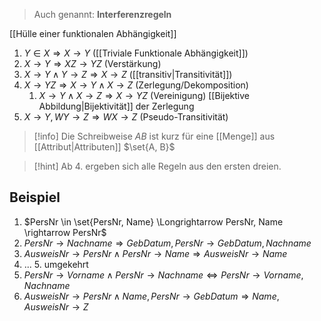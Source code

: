 > Auch genannt: **Interferenzregeln**

[[Hülle einer funktionalen Abhängigkeit]]


1. $Y \in X \Longrightarrow X \rightarrow Y$ ([[Triviale Funktionale Abhängigkeit]])
2. $X \rightarrow Y \Longrightarrow XZ \rightarrow YZ$ (Verstärkung)
3. $X \rightarrow Y \land Y \rightarrow Z \Longrightarrow X \rightarrow Z$ ([[transitiv|Transitivität]])
4. $X \rightarrow YZ \Longrightarrow X \rightarrow Y \land X \rightarrow Z$ (Zerlegung/Dekomposition)
	1. $X \rightarrow Y \land X \rightarrow Z \Longrightarrow X \rightarrow YZ$ (Vereinigung) [[Bijektive Abbildung|Bijektivität]] der Zerlegung
5. $X \rightarrow Y, WY \rightarrow Z \Longrightarrow WX \rightarrow Z$ (Pseudo-Transitivität)


> [!info] Die Schreibweise $AB$ ist kurz für eine [[Menge]] aus [[Attribut|Attributen]] $\set{A, B}$


> [!hint] Ab $4.$ ergeben sich alle Regeln aus den ersten dreien.

## Beispiel
1. $PersNr \in \set{PersNr, Name} \Longrightarrow PersNr, Name \rightarrow PersNr$
2. $PersNr \rightarrow Nachname \Longrightarrow GebDatum, PersNr \rightarrow GebDatum, Nachname$
4. $AusweisNr \rightarrow PersNr \land PersNr \rightarrow Name \Longrightarrow AusweisNr \rightarrow Name$
5. ... 5. umgekehrt 
6. $PersNr \rightarrow Vorname\land PersNr \rightarrow Nachname \Longleftrightarrow PersNr \rightarrow Vorname, Nachname$
7. $AusweisNr \rightarrow PersNr \land Name, PersNr \rightarrow GebDatum \Longrightarrow Name, AusweisNr \rightarrow Z$

